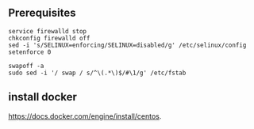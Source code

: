 ## Prerequisites
```
service firewalld stop
chkconfig firewalld off
sed -i 's/SELINUX=enforcing/SELINUX=disabled/g' /etc/selinux/config
setenforce 0
```

```
swapoff -a
sudo sed -i '/ swap / s/^\(.*\)$/#\1/g' /etc/fstab
```

## install docker
https://docs.docker.com/engine/install/centos.
